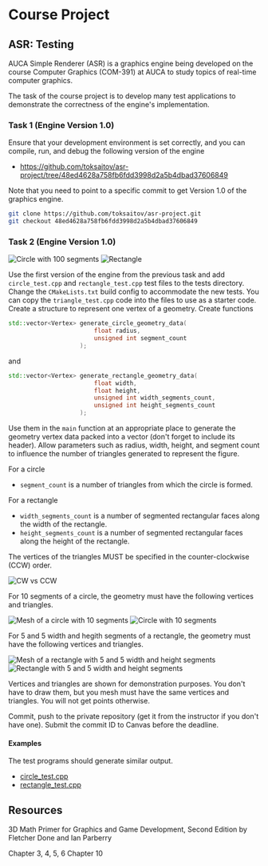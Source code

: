 Course Project
==============

## ASR: Testing

AUCA Simple Renderer (ASR) is a graphics engine being developed on the course
Computer Graphics (COM-391) at AUCA to study topics of real-time computer
graphics.

The task of the course project is to develop many test applications to
demonstrate the correctness of the engine's implementation.

### Task 1 (Engine Version 1.0)

Ensure that your development environment is set correctly, and you can compile,
run, and debug the following version of the engine

* <https://github.com/toksaitov/asr-project/tree/48ed4628a758fb6fdd3998d2a5b4dbad37606849>

Note that you need to point to a specific commit to get Version 1.0 of the
graphics engine.

```bash
git clone https://github.com/toksaitov/asr-project.git
git checkout 48ed4628a758fb6fdd3998d2a5b4dbad37606849
```

### Task 2 (Engine Version 1.0)

![Circle with 100 segments](https://i.imgur.com/PUOqJhH.png)
![Rectangle](https://i.imgur.com/YN8audT.png)

Use the first version of the engine from the previous task and add
`circle_test.cpp` and `rectangle_test.cpp` test files to the tests directory.
Change the `CMakeLists.txt` build config to accommodate the new tests. You can
copy the `triangle_test.cpp` code into the files to use as a starter code.
Create a structure to represent one vertex of a geometry. Create functions

```cpp
std::vector<Vertex> generate_circle_geometry_data(
                        float radius,
                        unsigned int segment_count
                    );
```

and

```cpp
std::vector<Vertex> generate_rectangle_geometry_data(
                        float width,
                        float height,
                        unsigned int width_segments_count,
                        unsigned int height_segments_count
                    );
```

Use them in the `main` function at an appropriate place to generate the geometry vertex data
packed into a vector (don't forget to include its header). Allow parameters such as radius,
width, height, and segment count to influence the number of triangles generated to represent
the figure.

For a circle

* `segment_count` is a number of triangles from which the circle is formed.

For a rectangle

* `width_segments_count` is a number of segmented rectangular faces along the width of the rectangle.
* `height_segments_count` is a number of segmented rectangular faces along the height of the rectangle.

The vertices of the triangles MUST be specified in the counter-clockwise (CCW)
order.

![CW vs CCW](https://www.khronos.org/opengl/wiki_opengl/images/Winding_order.png)

For 10 segments of a circle, the geometry must have the following vertices and
triangles.

![Mesh of a circle with 10 segments](https://i.imgur.com/iAnkr8w.png)
![Circle with 10 segments](https://i.imgur.com/a5DfMTn.png)

For 5 and 5 width and hegith segments of a rectangle, the geometry must have the following vertices and triangles.

![Mesh of a rectangle with 5 and 5 width and height segments](https://i.imgur.com/Yfuu7vF.png)
![Rectangle with 5 and 5 width and height segments](https://i.imgur.com/YN8audT.png)

Vertices and triangles are shown for demonstration purposes. You don't have
to draw them, but you mesh must have the same vertices and triangles. You will
not get points otherwise.

Commit, push to the private repository (get it from the instructor if you don't
have one). Submit the commit ID to Canvas before the deadline.

#### Examples

The test programs should generate similar output.

* [circle_test.cpp](https://i.imgur.com/dzSIxbu.png)
* [rectangle_test.cpp](https://i.imgur.com/91NnNoO.png)

## Resources

3D Math Primer for Graphics and Game Development, Second Edition by Fletcher
Done and Ian Parberry

Chapter 3, 4, 5, 6
Chapter 10
